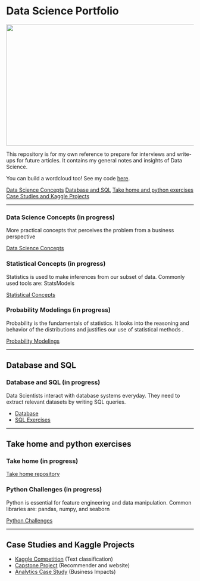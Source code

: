 # Data Science Portfolio

<p align="center">
  <img width="600" height="325" src="https://github.com/kammybdeng/data-science-portfolio/blob/master/img/word-cloud3.v2.png">
</p>


This repository is for my own reference to prepare for interviews and write-ups for future articles. It contains my general notes and insights of Data Science.

You can build a wordcloud too! See my code [here](https://github.com/kammybdeng/data-science-portfolio/blob/master/extra/wordcloud.py).

[Data Science Concepts](#Data-Science-Concepts)
[Database and SQL](#Database-and-SQL)
[Take home and python exercises](#Take-home-and-python-exercises)
[Case Studies and Kaggle Projects](#Case-Studies-and-Kaggle-Projects)


***

### Data Science Concepts (in progress)
More practical concepts that perceives the problem from a business perspective

[Data Science Concepts](https://github.com/kammybdeng/data-science-notes/blob/master/general_notes/Data_Science_notes.ipynb)

### Statistical Concepts (in progress)
Statistics is used to make inferences from our subset of data. Commonly used tools are: StatsModels

[Statistical Concepts](https://github.com/kammybdeng/dsi-interview-prep/blob/master/Stats%20Concepts.ipynb)

### Probability Modelings (in progress)
Probability is the fundamentals of statistics. It looks into the reasoning and behavior of the distributions and justifies our use of statistical methods .

[Probability Modelings](https://github.com/kammybdeng/dsi-interview-prep/blob/master/probability%20simulations.ipynb)

***

## Database and SQL

### Database and SQL (in progress)
Data Scientists interact with database systems everyday. They need to extract relevant datasets by writing SQL queries.

- [Database](https://github.com/kammybdeng/data-science-notes/blob/master/database-explained.ipynb)
- [SQL Exercises](https://github.com/kammybdeng/data-science-notes/blob/master/sql_exercises.ipynb)

***

## Take home and python exercises

### Take home (in progress)

[Take home repository](https://github.com/kammybdeng/take-home-practices)

### Python Challenges (in progress)
Python is essential for feature engineering and data manipulation. Common libraries are: pandas, numpy, and seaborn

[Python Challenges](https://github.com/kammybdeng/dsi-interview-prep/blob/master/python%20challenge/Python%20challenges.ipynb)

***

## Case Studies and Kaggle Projects

- [Kaggle Competition](https://github.com/kammybdeng/quora-insincere-question) (Text classification)
- [Capstone Project](https://github.com/kammybdeng/travel-time-rec) (Recommender and website)
- [Analytics Case Study](https://github.com/kammybdeng/churn-analysis-case-study) (Business Impacts)
